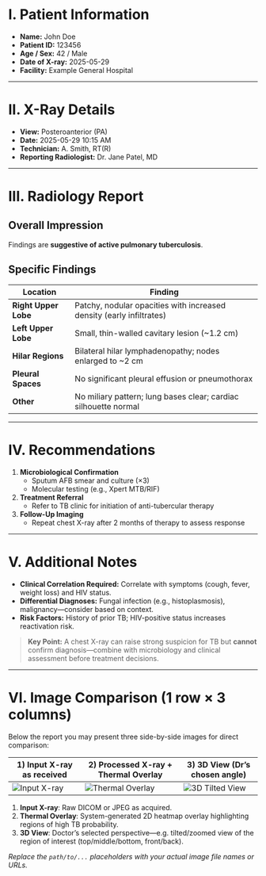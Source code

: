 # I. Patient Information
- **Name:** John Doe  
- **Patient ID:** 123456  
- **Age / Sex:** 42 / Male  
- **Date of X-ray:** 2025-05-29  
- **Facility:** Example General Hospital  

---

# II. X-Ray Details
- **View:** Posteroanterior (PA)  
- **Date:** 2025-05-29 10:15 AM  
- **Technician:** A. Smith, RT(R)  
- **Reporting Radiologist:** Dr. Jane Patel, MD  

---

# III. Radiology Report

## Overall Impression  
Findings are **suggestive of active pulmonary tuberculosis**.  

## Specific Findings

| Location             | Finding                                                                  |
|----------------------|--------------------------------------------------------------------------|
| **Right Upper Lobe** | Patchy, nodular opacities with increased density (early infiltrates)     |
| **Left Upper Lobe**  | Small, thin-walled cavitary lesion (~1.2 cm)                             |
| **Hilar Regions**    | Bilateral hilar lymphadenopathy; nodes enlarged to ~2 cm                 |
| **Pleural Spaces**   | No significant pleural effusion or pneumothorax                          |
| **Other**            | No miliary pattern; lung bases clear; cardiac silhouette normal          |

---

# IV. Recommendations
1. **Microbiological Confirmation**  
   - Sputum AFB smear and culture (×3)  
   - Molecular testing (e.g., Xpert MTB/RIF)  
2. **Treatment Referral**  
   - Refer to TB clinic for initiation of anti-tubercular therapy  
3. **Follow-Up Imaging**  
   - Repeat chest X-ray after 2 months of therapy to assess response  

---

# V. Additional Notes
- **Clinical Correlation Required:** Correlate with symptoms (cough, fever, weight loss) and HIV status.  
- **Differential Diagnoses:** Fungal infection (e.g., histoplasmosis), malignancy—consider based on context.  
- **Risk Factors:** History of prior TB; HIV-positive status increases reactivation risk.  

> **Key Point:** A chest X-ray can raise strong suspicion for TB but **cannot** confirm diagnosis—combine with microbiology and clinical assessment before treatment decisions.  

---

# VI. Image Comparison (1 row × 3 columns)  
Below the report you may present three side-by-side images for direct comparison:

| 1) Input X-ray as received     | 2) Processed X-ray + Thermal Overlay            | 3) 3D View (Dr’s chosen angle)                 |
|--------------------------------|--------------------------------------------------|-------------------------------------------------|
| ![Input X-ray](pivotal_backend\uploads\PTB8C9796AC_1748424222.405435_im1.jpg) | ![Thermal Overlay](pivotal_backend\uploads\PTB8C9796AC_1748424222.405435_im1.jpg)         | ![3D Tilted View](pivotal_backend\uploads\PTB8C9796AC_1748424222.405435_im1.jpg)          |

1. **Input X-ray**: Raw DICOM or JPEG as acquired.  
2. **Thermal Overlay**: System-generated 2D heatmap overlay highlighting regions of high TB probability.  
3. **3D View**: Doctor’s selected perspective—e.g. tilted/zoomed view of the region of interest (top/middle/bottom, front/back).  

*Replace the `path/to/...` placeholders with your actual image file names or URLs.*  
